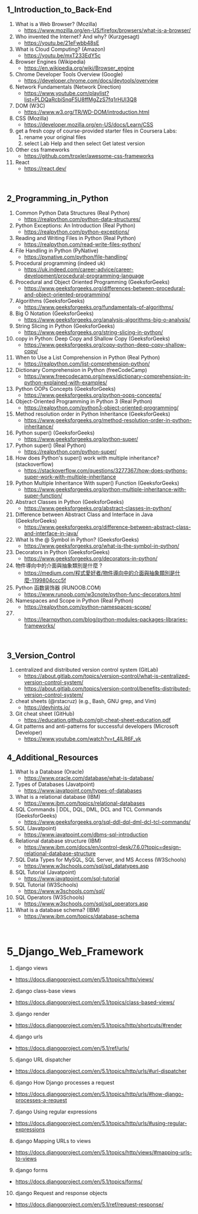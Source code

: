 ## 1_Introduction_to_Back-End
1. What is a Web Browser? (Mozilla)
    - https://www.mozilla.org/en-US/firefox/browsers/what-is-a-browser/
2. Who invented the Internet? And why? (Kurzgesagt)
    - https://youtu.be/21eFwbb48sE
3. What is Cloud Computing? (Amazon)
    - https://youtu.be/mxT233EdY5c
4. Browser Engines (Wikipedia)
    - https://en.wikipedia.org/wiki/Browser_engine
5. Chrome Developer Tools Overview (Google)
    - https://developer.chrome.com/docs/devtools/overview
6. Network Fundamentals (Network Direction)
    - https://www.youtube.com/playlist?list=PLDQaRcbiSnqF5U8ffMgZzS7fq1rHUI3Q8
7. DOM (W3C)
    - https://www.w3.org/TR/WD-DOM/introduction.html
8. CSS (Mozilla)
    - https://developer.mozilla.org/en-US/docs/Learn/CSS
9. get a fresh copy of course-provided starter files in Coursera Labs:
    1. rename your original files
    2. select Lab Help and then select Get latest version
10. Other css frameworks
    - https://github.com/troxler/awesome-css-frameworks
11. React
    - https://react.dev/

</br>

## 2_Programming_in_Python
1. Common Python Data Structures (Real Python)
    - https://realpython.com/python-data-structures/
2. Python Exceptions: An Introduction (Real Python)
    - https://realpython.com/python-exceptions/
3. Reading and Writing Files in Python (Real Python)
    - https://realpython.com/read-write-files-python/
4. File Handling in Python (PyNative)
    - https://pynative.com/python/file-handling/
5. Procedural programming (indeed uk)
    - https://uk.indeed.com/career-advice/career-development/procedural-programming-language
6. Procedural and Object Oriented Programming (GeeksforGeeks)
    - https://www.geeksforgeeks.org/differences-between-procedural-and-object-oriented-programming/
7. Algorithms (GeeksforGeeks)
    - https://www.geeksforgeeks.org/fundamentals-of-algorithms/
8. Big O Notation (GeeksforGeeks)
    - https://www.geeksforgeeks.org/analysis-algorithms-big-o-analysis/
9. String Slicing in Python (GeeksforGeeks)
    - https://www.geeksforgeeks.org/string-slicing-in-python/
10. copy in Python: Deep Copy and Shallow Copy (GeeksforGeeks)
    - https://www.geeksforgeeks.org/copy-python-deep-copy-shallow-copy/
11. When to Use a List Comprehension in Python (Real Python)
    - https://realpython.com/list-comprehension-python/
12. Dictionary Comprehension in Python (freeCodeCamp)
    - https://www.freecodecamp.org/news/dictionary-comprehension-in-python-explained-with-examples/
13. Python OOPs Concepts (GeeksforGeeks)
    - https://www.geeksforgeeks.org/python-oops-concepts/
14. Object-Oriented Programming in Python 3 (Real Python)
    - https://realpython.com/python3-object-oriented-programming/
15. Method resolution order in Python Inheritance (GeeksforGeeks)
    - https://www.geeksforgeeks.org/method-resolution-order-in-python-inheritance/
16. Python super() (GeeksforGeeks)
    - https://www.geeksforgeeks.org/python-super/
17. Python super() (Real Python)
    - https://realpython.com/python-super/
18. How does Python's super() work with multiple inheritance? (stackoverflow)
    - https://stackoverflow.com/questions/3277367/how-does-pythons-super-work-with-multiple-inheritance
19. Python Multiple Inheritance With super() Function (GeeksforGeeks)
    - https://www.geeksforgeeks.org/python-multiple-inheritance-with-super-function/
20. Abstract Classes in Python (GeeksforGeeks)
    - https://www.geeksforgeeks.org/abstract-classes-in-python/
21. Difference between Abstract Class and Interface in Java (GeeksforGeeks)
    - https://www.geeksforgeeks.org/difference-between-abstract-class-and-interface-in-java/
22. What Is the @ Symbol in Python? (GeeksforGeeks)
    - https://www.geeksforgeeks.org/what-is-the-symbol-in-python/
23. Decorators in Python  (GeeksforGeeks)
    - https://www.geeksforgeeks.org/decorators-in-python/
24. 物件導向中的介面與抽象類別是什麼 ?
    - https://medium.com/程式愛好者/物件導向中的介面與抽象類別是什麼-1199804ccc5f
25. Python 函数装饰器 (RUNOOB.COM)
    - https://www.runoob.com/w3cnote/python-func-decorators.html
26. Namespaces and Scope in Python (Real Python)
    - https://realpython.com/python-namespaces-scope/
27. 
    - https://learnpython.com/blog/python-modules-packages-libraries-frameworks/

</br>

## 3_Version_Control
1. centralized and distributed version control system (GitLab)
    - https://about.gitlab.com/topics/version-control/what-is-centralized-version-control-system/
    - https://about.gitlab.com/topics/version-control/benefits-distributed-version-control-system/
2. cheat sheets (@rstacruz) (e.g., Bash, GNU grep, and Vim)
    - https://devhints.io/
3. Git cheat sheet (GitHub)
    - https://education.github.com/git-cheat-sheet-education.pdf
4. Git patterns and anti-patterns for successful developers (Microsoft Developer)
    - https://www.youtube.com/watch?v=t_4lLR6F_yk

## 4_Additional_Resources
1. What Is a Database (Oracle)
    - https://www.oracle.com/database/what-is-database/
2. Types of Databases (Javatpoint)
    - https://www.javatpoint.com/types-of-databases
3. What is a relational database (IBM)
    - https://www.ibm.com/topics/relational-databases
4. SQL Commands | DDL, DQL, DML, DCL and TCL Commands (GeeksforGeeks)
    - https://www.geeksforgeeks.org/sql-ddl-dql-dml-dcl-tcl-commands/
5. SQL (Javatpoint)
    - https://www.javatpoint.com/dbms-sql-introduction
6. Relational database structure (IBM)
    - https://www.ibm.com/docs/en/control-desk/7.6.0?topic=design-relational-database-structure
7. SQL Data Types for MySQL, SQL Server, and MS Access (W3Schools)
    - https://www.w3schools.com/sql/sql_datatypes.asp
8. SQL Tutorial (Javatpoint)
    - https://www.javatpoint.com/sql-tutorial
9. SQL Tutorial (W3Schools)
    - https://www.w3schools.com/sql/
10. SQL Operators (W3Schools)
    - https://www.w3schools.com/sql/sql_operators.asp
11. What is a database schema? (IBM)
    - https://www.ibm.com/topics/database-schema

</br>

# 5_Django_Web_Framework
1. django views
- https://docs.djangoproject.com/en/5.1/topics/http/views/
2. django class-base views
- https://docs.djangoproject.com/en/5.1/topics/class-based-views/
3. django render
- https://docs.djangoproject.com/en/5.1/topics/http/shortcuts/#render
4. django urls
- https://docs.djangoproject.com/en/5.1/ref/urls/
5. django URL dispatcher
- https://docs.djangoproject.com/en/5.1/topics/http/urls/#url-dispatcher
6. django How Django processes a request
- https://docs.djangoproject.com/en/5.1/topics/http/urls/#how-django-processes-a-request
7. django Using regular expressions
- https://docs.djangoproject.com/en/5.1/topics/http/urls/#using-regular-expressions
8. django Mapping URLs to views
- https://docs.djangoproject.com/en/5.1/topics/http/views/#mapping-urls-to-views
9. django forms
- https://docs.djangoproject.com/en/5.1/topics/forms/
10. django Request and response objects
- https://docs.djangoproject.com/en/5.1/ref/request-response/

